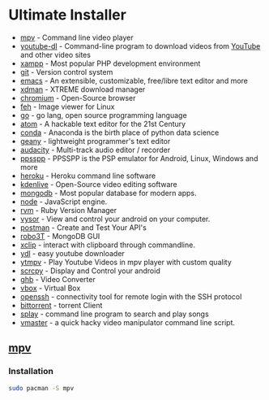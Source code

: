 # Ultimate Installer

* [mpv](#mpv) - Command line video player
* [youtube-dl](#youtube-dl) - Command-line program to download videos from [YouTube](YouTube.com) and other video sites
* [xampp](#xampp) - Most popular PHP development environment
* [git](#git) - Version control system
* [emacs](#emacs) - An extensible, customizable, free/libre text editor and more
* [xdman](#xdman) - XTREME download manager
* [chromium](#chromium) - Open-Source browser
* [feh](#feh) - Image viewer for Linux
* [go](#go) - go lang, open source programming language
* [atom](#atom) - A hackable text editor for the 21st Century
* [conda](#conda) - Anaconda is the birth place of python data science
* [geany](#geany) - lightweight programmer's text editor
* [audacity](#audacity) - Multi-track audio editor / recorder
* [ppsspp](#ppsspp) - PPSSPP is the PSP emulator for Android, Linux, Windows and more
* [heroku](#heroku) - Heroku command line software
* [kdenlive](#kdenlive) - Open-Source video editing software
* [mongodb](#mongodb) - Most popular database for modern apps.
* [node](#node) - JavaScript engine.
* [rvm](#rvm) - Ruby Version Manager
* [vysor](#vysor) - View and control your android on your computer.
* [postman](#postman) - Create and Test Your API's
* [robo3T](#robo3T) - MongoDB GUI
* [xclip](#xclip) - interact with clipboard through commandline.
* [ydl](#ydl) - easy youtube downloader
* [ytmpv](#ytmpv) - Play Youtube Videos in mpv player with custom quality
* [scrcpy](#scrcpy) - Display and Control your android
* [ghb](#handbrake_gui) - Video Converter
* [vbox](#vbox) - Virtual Box
* [openssh](#openssh) - connectivity tool for remote login with the SSH protocol
* [bittorrent](#bittorrent) - torrent Client
* [splay](#splay) - command line program to search and play songs
* [vmaster](#vmaster) - a quick hacky video manipulator command line script.

## [mpv](#mpv)
### Installation
```bash
sudo pacman -S mpv
```
